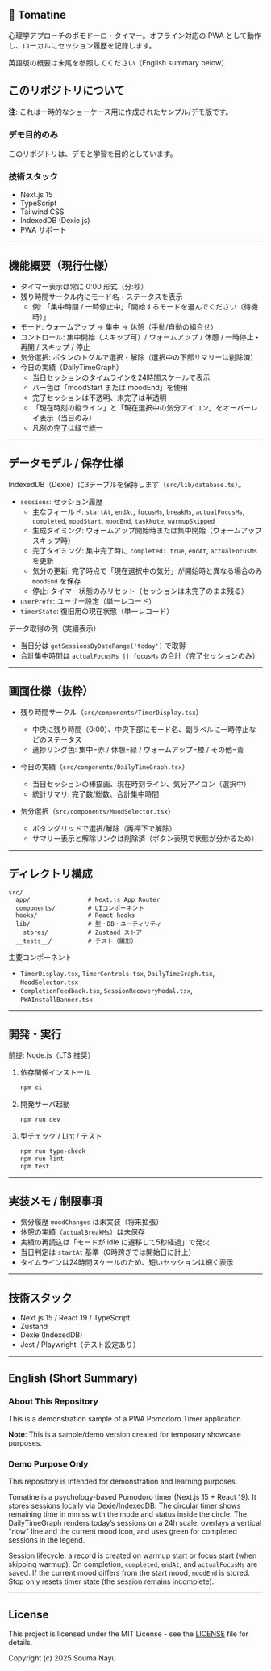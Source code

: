 ## 🍅 Tomatine

心理学アプローチのポモドーロ・タイマー。オフライン対応の PWA として動作し、ローカルにセッション履歴を記録します。

英語版の概要は末尾を参照してください（English summary below）

## このリポジトリについて

**注**: これは一時的なショーケース用に作成されたサンプル/デモ版です。

### デモ目的のみ
このリポジトリは、デモと学習を目的としています。

### 技術スタック
- Next.js 15
- TypeScript
- Tailwind CSS
- IndexedDB (Dexie.js)
- PWA サポート

---

## 機能概要（現行仕様）

- タイマー表示は常に 0:00 形式（分:秒）
- 残り時間サークル内にモード名・ステータスを表示
  - 例: 「集中時間 / 一時停止中」「開始するモードを選んでください（待機時）」
- モード: ウォームアップ → 集中 → 休憩（手動/自動の組合せ）
- コントロール: 集中開始（スキップ可）/ ウォームアップ / 休憩 / 一時停止・再開 / スキップ / 停止
- 気分選択: ボタンのトグルで選択・解除（選択中の下部サマリーは削除済）
- 今日の実績（DailyTimeGraph）
  - 当日セッションのタイムラインを24時間スケールで表示
  - バー色は「moodStart または moodEnd」を使用
  - 完了セッションは不透明、未完了は半透明
  - 「現在時刻の縦ライン」と「現在選択中の気分アイコン」をオーバーレイ表示（当日のみ）
  - 凡例の完了は緑で統一

---

## データモデル / 保存仕様

IndexedDB（Dexie）に3テーブルを保持します（`src/lib/database.ts`）。

- `sessions`: セッション履歴
  - 主なフィールド: `startAt`, `endAt`, `focusMs`, `breakMs`, `actualFocusMs`, `completed`, `moodStart`, `moodEnd`, `taskNote`, `warmupSkipped`
  - 生成タイミング: ウォームアップ開始時または集中開始（ウォームアップスキップ時）
  - 完了タイミング: 集中完了時に `completed: true`, `endAt`, `actualFocusMs` を更新
  - 気分の更新: 完了時点で「現在選択中の気分」が開始時と異なる場合のみ `moodEnd` を保存
  - 停止: タイマー状態のみリセット（セッションは未完了のまま残る）
- `userPrefs`: ユーザー設定（単一レコード）
- `timerState`: 復旧用の現在状態（単一レコード）

データ取得の例（実績表示）

- 当日分は `getSessionsByDateRange('today')` で取得
- 合計集中時間は `actualFocusMs || focusMs` の合計（完了セッションのみ）

---

## 画面仕様（抜粋）

- 残り時間サークル（`src/components/TimerDisplay.tsx`）
  - 中央に残り時間（0:00）、中央下部にモード名、副ラベルに一時停止などのステータス
  - 進捗リング色: 集中=赤 / 休憩=緑 / ウォームアップ=橙 / その他=青

- 今日の実績（`src/components/DailyTimeGraph.tsx`）
  - 当日セッションの棒描画、現在時刻ライン、気分アイコン（選択中）
  - 統計サマリ: 完了数/総数、合計集中時間

- 気分選択（`src/components/MoodSelector.tsx`）
  - ボタングリッドで選択/解除（再押下で解除）
  - サマリー表示と解除リンクは削除済（ボタン表現で状態が分かるため）

---

## ディレクトリ構成

```
src/
  app/                # Next.js App Router
  components/         # UIコンポーネント
  hooks/              # React hooks
  lib/                # 型・DB・ユーティリティ
    stores/           # Zustand ストア
  __tests__/          # テスト（雛形）
```

主要コンポーネント

- `TimerDisplay.tsx`, `TimerControls.tsx`, `DailyTimeGraph.tsx`, `MoodSelector.tsx`
- `CompletionFeedback.tsx`, `SessionRecoveryModal.tsx`, `PWAInstallBanner.tsx`

---

## 開発・実行

前提: Node.js（LTS 推奨）

1. 依存関係インストール
   ```bash
   npm ci
   ```
2. 開発サーバ起動
   ```bash
   npm run dev
   ```
3. 型チェック / Lint / テスト
   ```bash
   npm run type-check
   npm run lint
   npm test
   ```

---

## 実装メモ / 制限事項

- 気分履歴 `moodChanges` は未実装（将来拡張）
- 休憩の実績（`actualBreakMs`）は未保存
- 実績の再読込は「モードが idle に遷移して5秒経過」で発火
- 当日判定は `startAt` 基準（0時跨ぎでは開始日に計上）
- タイムラインは24時間スケールのため、短いセッションは細く表示

---

## 技術スタック

- Next.js 15 / React 19 / TypeScript
- Zustand
- Dexie (IndexedDB)
- Jest / Playwright（テスト設定あり）

---

## English (Short Summary)

### About This Repository
This is a demonstration sample of a PWA Pomodoro Timer application.

**Note**: This is a sample/demo version created for temporary showcase purposes.

### Demo Purpose Only
This repository is intended for demonstration and learning purposes.

Tomatine is a psychology-based Pomodoro timer (Next.js 15 + React 19). It stores sessions locally via Dexie/IndexedDB. The circular timer shows remaining time in mm:ss with the mode and status inside the circle. The DailyTimeGraph renders today’s sessions on a 24h scale, overlays a vertical "now" line and the current mood icon, and uses green for completed sessions in the legend.

Session lifecycle: a record is created on warmup start or focus start (when skipping warmup). On completion, `completed`, `endAt`, and `actualFocusMs` are saved. If the current mood differs from the start mood, `moodEnd` is stored. Stop only resets timer state (the session remains incomplete).

---

## License

This project is licensed under the MIT License - see the [LICENSE](LICENSE) file for details.

Copyright (c) 2025 Souma Nayu
